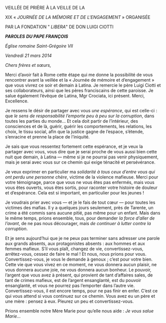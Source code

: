 VEILLÉE DE PRIÈRE À LA VEILLE DE LA

XIX « *JOURNÉE DE LA MÉMOIRE ET DE L'ENGAGEMENT* » ORGANISÉE

PAR LA FONDATION " *LIBERA*" DE DON LUIGI CIOTTI

***PAROLES*** ***DU PAPE FRANÇOIS***

*Église romaine Saint-Grégoire VII*

*Vendredi 21 mars 2014*

*Chers frères et sœurs,*

Merci d’avoir fait à Rome cette étape qui me donne la possibilité de vous rencontrer avant la veillée et la « Journée de mémoire et d’engagement » que vous vivrez ce soir et demain à Latina. Je remercie le père Luigi Ciotti et ses collaborateurs, ainsi que les pères franciscains de cette paroisse. Je salue également l’évêque de Latina, Mgr Crociata, ici présent. Merci, Excellence.

Je ressens le désir de partager avec vous *une espérance*, qui est celle-ci : que *le sens de responsabilité l’emporte peu à peu sur la corruption*, dans toutes les parties du monde… Et cela doit partir de l’intérieur, des consciences et de là, guérir, guérir les comportements, les relations, les choix, le tissu social, afin que la justice gagne de l’espace, s’étende, s’enracine et prenne la place de l’iniquité.

Je sais que vous ressentez fortement cette espérance, et je veux la partager avec vous, vous dire que je serai proche de vous aussi bien cette nuit que demain, à Latina — même si je ne pourrai pas venir physiquement, mais je serai avec vous sur ce chemin qui exige ténacité et persévérance.

Je veux exprimer en particulier ma *solidarité à tous ceux d’entre vous qui ont perdu une personne chère*, victime de la violence mafieuse. Merci pour votre témoignage, parce que vous ne vous êtes pas enfermés, mais vous vous êtes ouverts, vous êtes sortis, pour raconter votre histoire de douleur et d’espérance. Cela est si important, en particulier pour les jeunes !

Je voudrais prier avec vous — et je le fais de tout cœur — pour toutes les victimes des mafias. Il y a quelques jours seulement, près de Tarente, un crime a été commis sans aucune pitié, pas même pour un enfant. Mais dans le même temps, prions ensemble, tous, pour demander *la force d’aller de l’avant*, de ne pas nous décourager, mais *de continuer à lutter contre la corruption*.

Et je sens aujourd’hui que je ne peux pas terminer sans adresser une parole aux grands absents, aux protagonistes absents : aux hommes et aux femmes mafieux. S’il vous plaît, changez de vie, convertissez-vous, arrêtez-vous, cessez de faire le mal ! Et nous, nous prions pour vous. Convertissez-vous, je vous le demande à genoux ; c’est pour votre bien. Cette vie que vous vivez en ce moment, ne vous donnera aucun plaisir, ne vous donnera aucune joie, ne vous donnera aucun bonheur. Le pouvoir, l’argent que vous avez à présent, qui provient de tant d’affaires sales, de tant de crimes mafieux, est de l’argent ensanglanté, est du pouvoir ensanglanté, et vous ne pourrez pas l’emporter dans l’autre vie. Convertissez-vous, il est encore temps, pour ne pas finir en enfer. C’est ce qui vous attend si vous continuez sur ce chemin. Vous avez eu un père et une mère : pensez à eux. Pleurez un peu et convertissez-vous.

Prions ensemble notre Mère Marie pour qu’elle nous aide : *Je vous salue Marie...*